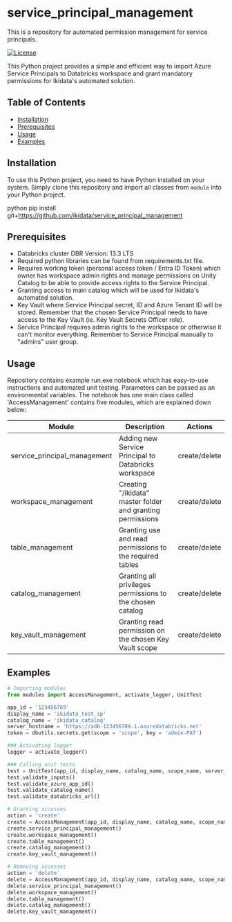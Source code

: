 # service_principal_management
This is a repository for automated permission management for service principals.

[![License](https://img.shields.io/badge/License-MIT-blue.svg)](https://opensource.org/licenses/MIT)

This Python project provides a simple and efficient way to import Azure Service Principals to Databricks workspace and grant mandatory permissions for Ikidata's automated solution.

## Table of Contents

- [Installation](#installation)
- [Prerequisites](#prerequisites)
- [Usage](#usage)
- [Examples](#examples)

## Installation

To use this Python project, you need to have Python installed on your system. Simply clone this repository and import all classes from `module` into your Python project.

python
pip install git+https://github.com/ikidata/service_principal_management

## Prerequisites
* Databricks cluster DBR Version: 13.3 LTS 
* Required python libraries can be found from requirements.txt file. 
* Requires working token (personal access token / Entra ID Token) which owner has workspace admin rights and manage permissions on Unity Catalog to be able to provide access rights to the Service Principal. 
* Granting access to main catalog which will be used for Ikidata's automated solution.
* Key Vault where Service Principal secret, ID and Azure Tenant ID will be stored. Remember that the chosen Service Principal needs to have access to the Key Vault (ie. Key Vault Secrets Officer role).
* Service Principal requires admin rights to the workspace or otherwise it can't monitor everything. Remember to Service Principal manually to "admins" user group.

## Usage

Repository contains example run.exe notebook which has easy-to-use instructions and automated unit testing. Parameters can be passed as an environmental variables. The notebook has one main class called 'AccessManagement' contains five modules, which are explained down below:

| Module                       | Description                                               |      Actions        |
|------------------------------|-----------------------------------------------------------|---------------------|
| service_principal_management | Adding new Service Principal to Databricks workspace      |    create/delete    |
| workspace_management         | Creating "/ikidata" master folder and granting permissions|    create/delete    |  
| table_management             | Granting use and read permissions to the required tables  |    create/delete    |
| catalog_management           | Granting all privileges permissions to the chosen catalog |    create/delete    |
| key_vault_management         | Granting read permission on the chosen Key Vault scope    |    create/delete    |

## Examples

```python
# Importing modules
from modules import AccessManagement, activate_logger, UnitTest

app_id = '123456789'
display_name = 'ikidata_test_sp'
catalog_name = 'ikidata_catalog'
server_hostname = 'https://adb-123456789.1.azuredatabricks.net'
token = dbutils.secrets.get(scope = 'scope', key = 'admin-PAT') 

### Activating logger
logger = activate_logger()

### Calling unit tests
test = UnitTest(app_id, display_name, catalog_name, scope_name, server_hostname, token, logger)
test.validate_inputs()
test.validate_azure_app_id()
test.validate_catalog_name()
test.validate_databricks_url()

# Granting accesses
action = 'create'
create = AccessManagement(app_id, display_name, catalog_name, scope_name, server_hostname, token, action, logger)
create.service_principal_management()
create.workspace_management()
create.table_management()
create.catalog_management()
create.key_vault_management()

# Removing accesses
action = 'delete'
delete = AccessManagement(app_id, display_name, catalog_name, scope_name, server_hostname, token, action, logger)
delete.service_principal_management()
delete.workspace_management()
delete.table_management()
delete.catalog_management()
delete.key_vault_management()
```
